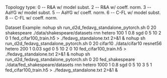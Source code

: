 Topology type: 
0 -- R\&A w/ model subst.
2 -- R\&A w/ coeff. norm.
3 -- AaYG w/ model subst.
5 -- AaYG w/ coeff. norm.
6 -- C-FL w/ model subst.
8 -- C-FL w/ coeff. norm.

Dataset Example: 
nohup sh run_d2d_fedavg_standalone_pytorch.sh 0 20 shakespeare ./data/shakespeare/datasets rnn hetero 100 1 0.8 sgd 0 5 10 2 0 1 fed_cifar100_train.h5 > ./fedavg_standalone.txt 2>&1 &
nohup sh run_d2d_fedavg_standalone_pytorch.sh 0 20 cifar10 ./data/cifar10 resnet56 hetero 200 1 0.03 sgd 0 5 10 2 0 10 fed_cifar100_train.h5 > ./fedavg_standalone.txt 2>&1 &
nohup sh run_d2d_fedavg_standalone_pytorch.sh 0 20 fed_shakespeare ./data/fed_shakespeare/datasets rnn hetero 1000 1 0.8 sgd 0 5 10 3 5 1 fed_cifar100_train.h5 > ./fedavg_standalone.txt 2>&1 &
